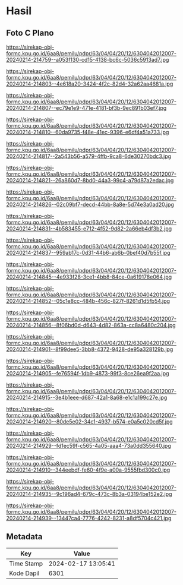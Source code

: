 # Hasil

## Foto C Plano

https://sirekap-obj-formc.kpu.go.id/6aa8/pemilu/pdpr/63/04/04/20/12/6304042012007-20240214-214759--a053f130-cd15-4138-bc6c-5036c5913ad7.jpg

https://sirekap-obj-formc.kpu.go.id/6aa8/pemilu/pdpr/63/04/04/20/12/6304042012007-20240214-214803--4e618a20-3424-4f2c-82d4-32a62aa4681a.jpg

https://sirekap-obj-formc.kpu.go.id/6aa8/pemilu/pdpr/63/04/04/20/12/6304042012007-20240214-214807--ec79e1e9-471e-4181-bf3b-9ec891b03ef7.jpg

https://sirekap-obj-formc.kpu.go.id/6aa8/pemilu/pdpr/63/04/04/20/12/6304042012007-20240214-214810--60da9735-f48e-41ec-9396-e6df4a51a733.jpg

https://sirekap-obj-formc.kpu.go.id/6aa8/pemilu/pdpr/63/04/04/20/12/6304042012007-20240214-214817--2a543b56-a579-4ffb-9ca8-6de30270bdc3.jpg

https://sirekap-obj-formc.kpu.go.id/6aa8/pemilu/pdpr/63/04/04/20/12/6304042012007-20240214-214821--26a860d7-8bd0-44a3-99c4-a79d87a2edac.jpg

https://sirekap-obj-formc.kpu.go.id/6aa8/pemilu/pdpr/63/04/04/20/12/6304042012007-20240214-214826--02c09bf7-decd-44bb-8a8e-5d74e3a0ad20.jpg

https://sirekap-obj-formc.kpu.go.id/6aa8/pemilu/pdpr/63/04/04/20/12/6304042012007-20240214-214831--4b583455-e712-4f52-9d82-2a66eb4df3b2.jpg

https://sirekap-obj-formc.kpu.go.id/6aa8/pemilu/pdpr/63/04/04/20/12/6304042012007-20240214-214837--959ab17c-0d31-44b6-ab6b-0bef40d7b55f.jpg

https://sirekap-obj-formc.kpu.go.id/6aa8/pemilu/pdpr/63/04/04/20/12/6304042012007-20240214-214845--4e933f28-3ce1-4bb8-84ce-0a619178e064.jpg

https://sirekap-obj-formc.kpu.go.id/6aa8/pemilu/pdpr/63/04/04/20/12/6304042012007-20240214-214852--05c1e8cc-484b-456c-827f-8261d1d5fb54.jpg

https://sirekap-obj-formc.kpu.go.id/6aa8/pemilu/pdpr/63/04/04/20/12/6304042012007-20240214-214856--8f06bd0d-d643-4d82-863a-cc8a6480c204.jpg

https://sirekap-obj-formc.kpu.go.id/6aa8/pemilu/pdpr/63/04/04/20/12/6304042012007-20240214-214901--8f99dee5-3bb8-4372-9428-de95a328129b.jpg

https://sirekap-obj-formc.kpu.go.id/6aa8/pemilu/pdpr/63/04/04/20/12/6304042012007-20240214-214905--fe76594f-1db9-4873-99f3-8ce26ea9f2aa.jpg

https://sirekap-obj-formc.kpu.go.id/6aa8/pemilu/pdpr/63/04/04/20/12/6304042012007-20240214-214915--3e4b1eee-d687-42a1-8a68-e1c1a199c27e.jpg

https://sirekap-obj-formc.kpu.go.id/6aa8/pemilu/pdpr/63/04/04/20/12/6304042012007-20240214-214920--80de5e02-34c1-4937-b574-e0a5c020cd5f.jpg

https://sirekap-obj-formc.kpu.go.id/6aa8/pemilu/pdpr/63/04/04/20/12/6304042012007-20240214-214929--fd1ec59f-c565-4a05-aaa4-73a0dd355640.jpg

https://sirekap-obj-formc.kpu.go.id/6aa8/pemilu/pdpr/63/04/04/20/12/6304042012007-20240214-214910--344eebdf-fe60-4f9e-a00a-9555fbd300c0.jpg

https://sirekap-obj-formc.kpu.go.id/6aa8/pemilu/pdpr/63/04/04/20/12/6304042012007-20240214-214935--9c196ad4-679c-473c-8b3a-03194be152e2.jpg

https://sirekap-obj-formc.kpu.go.id/6aa8/pemilu/pdpr/63/04/04/20/12/6304042012007-20240214-214939--13447ca4-7776-4242-8231-a8df5704c421.jpg


## Metadata

| Key        | Value               |
| ---------- | ------------------- |
| Time Stamp | 2024-02-17 13:05:41 |
| Kode Dapil | 6301                |



